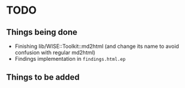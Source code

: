 TODO
=====



Things being done
------------------
* Finishing lib/WISE::Toolkit::md2html (and change its name to avoid confusion with regular md2html)
* Findings implementation in `findings.html.ep`



Things to be added
-------------------
